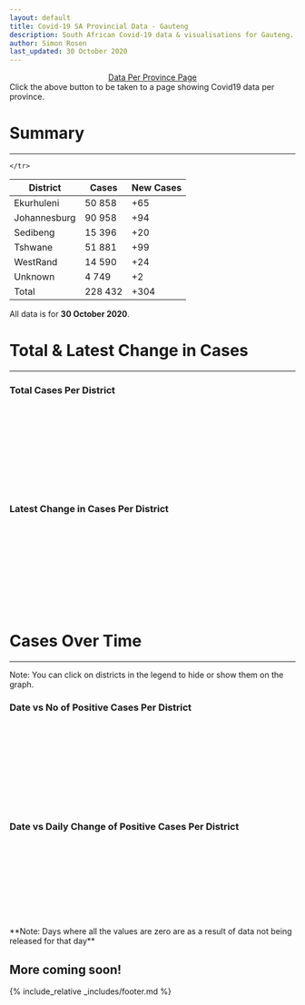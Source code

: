 ```yaml
---
layout: default
title: Covid-19 SA Provincial Data - Gauteng
description: South African Covid-19 data & visualisations for Gauteng. <br>Contains data for confirmed cases, tests, recoveries, deaths & active cases.
author: Simon Rosen
last_updated: 30 October 2020
---
```

<center><a href="/provinces" class="btn alt_btn_col">Data Per Province Page</a></center> 
Click the above button to be taken to a page showing Covid19 data per province. 

# Summary
___

<table>
<thead>
	<tr class="header">
		<th>District</th>
		<th>Cases</th>
		<th>New Cases</th>

	</tr>
</thead>
<tbody>
	<tr>
		<td class="index" markdown="span">Ekurhuleni</td>
		<td  markdown="span">50 858</td>
		<td  markdown="span">+65</td>
	</tr>
	<tr>
		<td class="index" markdown="span">Johannesburg</td>
		<td  markdown="span">90 958</td>
		<td  markdown="span">+94</td>
	</tr>
	<tr>
		<td class="index" markdown="span">Sedibeng</td>
		<td  markdown="span">15 396</td>
		<td  markdown="span">+20</td>
	</tr>
	<tr>
		<td class="index" markdown="span">Tshwane</td>
		<td  markdown="span">51 881</td>
		<td  markdown="span">+99</td>
	</tr>
	<tr>
		<td class="index" markdown="span">WestRand</td>
		<td  markdown="span">14 590</td>
		<td  markdown="span">+24</td>
	</tr>
	<tr>
		<td class="index" markdown="span">Unknown</td>
		<td  markdown="span">4 749</td>
		<td  markdown="span">+2</td>
	</tr>
	<tr>
		<td class="index total" markdown="span">Total</td>
		<td class="total" markdown="span">228 432</td>
		<td class="total" markdown="span">+304</td>
	</tr>
</tbody>
</table>

All data is for **30 October 2020**.

# Total & Latest Change in Cases

___

### Total Cases Per District
<div class="iframeDiv" align="center">
    <iframe class="lazy pieChart" data-src="tot_cases_per_district_gp.html" scrolling="no" frameborder="0"></iframe>
</div>

### Latest Change in Cases Per District
<div class="iframeDiv" align="center">
    <iframe class="lazy pieChart" data-src="latest_change_cases_per_district_gp.html" scrolling="no" frameborder="0"></iframe>
</div>

# Cases Over Time

___
Note: You can click on districts in the legend to hide or show them on the graph.
### Date vs No of Positive Cases Per District
<div class="iframeDiv" align="center">
    <iframe class="lazy" data-src="date_vs_cases_per_district_gp.html" scrolling="no" frameborder="0"></iframe>
</div>

### Date vs Daily Change of Positive Cases Per District
<div class="iframeDiv" align="center">
    <iframe class="lazy" data-src="date_vs_daily_cases_per_district_gp.html" scrolling="no" frameborder="0"></iframe>
</div>
**Note: Days where all the values are zero are as a result of data not being released for that day**

## More coming soon!

{% include_relative _includes/footer.md %}